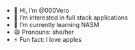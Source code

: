 - 👋 Hi, I’m @000Vero
- 👀 I’m interested in full stack applications
- 🌱 I’m currently learning NASM
- 😄 Pronouns: she/her
- ⚡ Fun fact: I love apples

<!---
000Vero/000Vero is a ✨ special ✨ repository because its `README.md` (this file) appears on your GitHub profile.
You can click the Preview link to take a look at your changes.
--->
